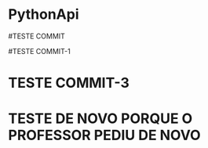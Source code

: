 # PythonApi

#TESTE COMMIT

#TESTE COMMIT-1

# TESTE COMMIT-3

# TESTE DE NOVO PORQUE O PROFESSOR PEDIU DE NOVO